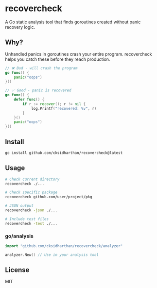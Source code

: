 # recovercheck

A Go static analysis tool that finds goroutines created without panic recovery logic.

## Why?

Unhandled panics in goroutines crash your entire program. recovercheck helps you catch these before they reach production.

```go
// ❌ Bad - will crash the program
go func() {
    panic("oops")
}()

// ✅ Good - panic is recovered
go func() {
    defer func() {
        if r := recover(); r != nil {
            log.Printf("recovered: %v", r)
        }
    }()
    panic("oops")
}()
```

## Install

```bash
go install github.com/cksidharthan/recovercheck@latest
```

## Usage

```bash
# Check current directory
recovercheck ./...

# Check specific package
recovercheck github.com/user/project/pkg

# JSON output
recovercheck -json ./...

# Include test files
recovercheck -test ./...
```

### go/analysis
```go
import "github.com/cksidharthan/recovercheck/analyzer"

analyzer.New() // Use in your analysis tool
```

## License

MIT
